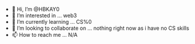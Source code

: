 - 👋 Hi, I’m @HBKAY0
- 👀 I’m interested in ... web3
- 🌱 I’m currently learning ... CS%0
- 💞️ I’m looking to collaborate on ... nothing right now as i have no CS skills
- 📫 How to reach me ... N/A

<!---
HBKAY0/HBKAY0 is a ✨ special ✨ repository because its `README.md` (this file) appears on your GitHub profile.
You can click the Preview link to take a look at your changes.
--->
